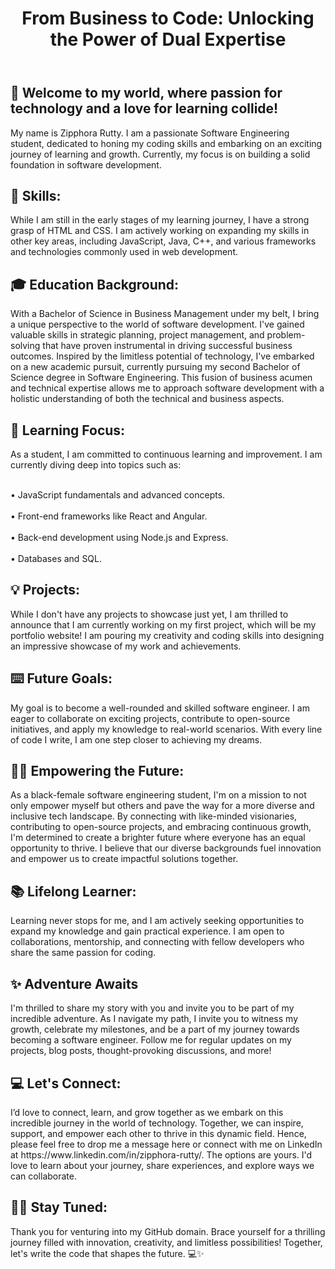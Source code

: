 <!DOCTYPE HTML>

<html>
  
<body>
<header>  
<h1>From Business to Code: Unlocking the Power of Dual Expertise</h1>
</header>  
    
<h2>🌟 Welcome to my world, where passion for technology and a love for learning collide!</h2>

<p>My name is Zipphora Rutty. I am a passionate Software Engineering student, dedicated to honing my coding skills and embarking on an exciting journey of learning and growth. Currently, my focus is on building a solid foundation in software development.</p>

<h2>🚀 Skills:</h2>

<p>While I am still in the early stages of my learning journey, I have a strong grasp of HTML and CSS. I am actively working on expanding my skills in other key areas, including JavaScript, Java, C++, and various frameworks and technologies commonly used in web development.</P>

<h2>🎓 Education Background:</h2>

<p>With a Bachelor of Science in Business Management under my belt, I bring a unique perspective to the world of software development. I've gained valuable skills in strategic planning, project management, and problem-solving that have proven instrumental in driving successful business outcomes. 
Inspired by the limitless potential of technology, I've embarked on a new academic pursuit, currently pursuing my second Bachelor of Science degree in Software Engineering. This fusion of business acumen and technical expertise allows me to approach software development with a holistic understanding of both the technical and business aspects.</p>

<h2>🌱 Learning Focus:</h2>

<p>As a student, I am committed to continuous learning and improvement. I am currently diving deep into topics such as:
  
  <br>• JavaScript fundamentals and advanced concepts.</br>
  <br>• Front-end frameworks like React and Angular.</br>
  <br>• Back-end development using Node.js and Express.</br>
  <br>• Databases and SQL.</br>
</p>  

<h2>💡 Projects:</h2>

<p>While I don't have any projects to showcase just yet, I am thrilled to announce that I am currently working on my first project, which will be my portfolio website! I am pouring my creativity and coding skills into designing an impressive showcase of my work and achievements.</p>

<h2>⌨️ Future Goals:</h2>

<p>My goal is to become a well-rounded and skilled software engineer. I am eager to collaborate on exciting projects, contribute to open-source initiatives, and apply my knowledge to real-world scenarios. With every line of code I write, I am one step closer to achieving my dreams.</p>

<h2>🙏🏽 Empowering the Future:</h2>

<p>As a black-female software engineering student, I'm on a mission to not only empower myself but others and pave the way for a more diverse and inclusive tech landscape. By connecting with like-minded visionaries, contributing to open-source projects, and embracing continuous growth, I'm determined to create a brighter future where everyone has an equal opportunity to thrive. I believe that our diverse backgrounds fuel innovation and empower us to create impactful solutions together.</p>

<h2>📚 Lifelong Learner:</h2>

<p>Learning never stops for me, and I am actively seeking opportunities to expand my knowledge and gain practical experience. I am open to collaborations, mentorship, and connecting with fellow developers who share the same passion for coding.</p>

<h2>✨ Adventure Awaits</h2>

<p>I'm thrilled to share my story with you and invite you to be part of my incredible adventure.
As I navigate my path, I invite you to witness my growth, celebrate my milestones, and be a part of my journey towards becoming a software engineer.
Follow me for regular updates on my projects, blog posts, thought-provoking discussions, and more!</p>

<h2>💻 Let's Connect:</h2>

<p>I’d love to connect, learn, and grow together as we embark on this incredible journey in the world of technology. Together, we can inspire, support, and empower each other to thrive in this dynamic field. 
Hence, please feel free to drop me a message here or connect with me on LinkedIn at https://www.linkedin.com/in/zipphora-rutty/. The options are yours. I'd love to learn about your journey, share experiences, and explore ways we can collaborate.</p>


<h2>🫶🏽 Stay Tuned:</h2>

<p>Thank you for venturing into my GitHub domain. Brace yourself for a thrilling journey filled with innovation, creativity, and limitless possibilities! Together, let's write the code that shapes the future. 💻✨</p>
</body>
</html>
